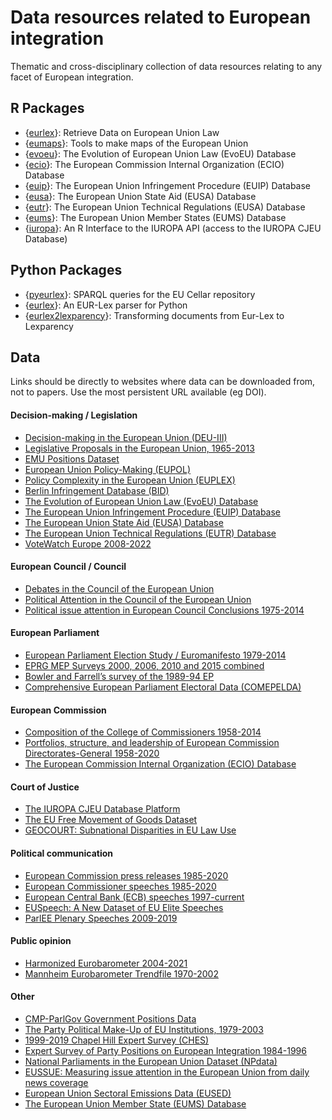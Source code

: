 # Data resources related to European integration

Thematic and cross-disciplinary collection of data resources relating to any facet of European integration.

## R Packages
- {[eurlex](https://github.com/michalovadek/eurlex)}: Retrieve Data on European Union Law
- {[eumaps](https://github.com/jfjelstul/eumaps)}: Tools to make maps of the European Union
- {[evoeu](https://github.com/jfjelstul/evoeu)}: The Evolution of European Union Law (EvoEU) Database
- {[ecio](https://github.com/jfjelstul/ecio)}: The European Commission Internal Organization (ECIO) Database
- {[euip](https://github.com/jfjelstul/euip)}: The European Union Infringement Procedure (EUIP) Database
- {[eusa](https://github.com/jfjelstul/eusa)}: The European Union State Aid (EUSA) Database
- {[eutr](https://github.com/jfjelstul/eutr)}: The European Union Technical Regulations (EUSA) Database
- {[eums](https://github.com/jfjelstul/eums)}: The European Union Member States (EUMS) Database
- {[iuropa](https://github.com/jfjelstul/iuropa)}: An R Interface to the IUROPA API (access to the IUROPA CJEU Database)

## Python Packages
- {[pyeurlex](https://pypi.org/project/pyeurlex/)}: SPARQL queries for the EU Cellar repository
- {[eurlex](https://pypi.org/project/eurlex/)}: An EUR-Lex parser for Python
- {[eurlex2lexparency](https://github.com/Lexparency/eurlex2lexparency)}: Transforming documents from Eur-Lex to Lexparency

## Data

Links should be directly to websites where data can be downloaded from, not to papers. Use the most persistent URL available (eg DOI).

#### Decision-making / Legislation
- [Decision-making in the European Union (DEU-III)](https://doi.org/10.34810/data53)
- [Legislative Proposals in the European Union, 1965-2013](https://doi.org/10.7910/DVN/1GFLRM)
- [EMU Positions Dataset](http://dev.emuchoices.eu/data/emup/)
- [European Union Policy-Making (EUPOL)](https://doi.org/10.7910/DVN/AZCAFA)
- [Policy Complexity in the European Union (EUPLEX)](https://www.euplex.org/data)
- [Berlin Infringement Database (BID)](https://www.polsoz.fu-berlin.de/en/polwiss/forschung/international/europa/bid/index.html)
- [The Evolution of European Union Law (EvoEU) Database](https://github.com/jfjelstul/evoeu)
- [The European Union Infringement Procedure (EUIP) Database](https://github.com/jfjelstul/euip)
- [The European Union State Aid (EUSA) Database](https://github.com/jfjelstul/eusa)
- [The European Union Technical Regulations (EUTR) Database](https://github.com/jfjelstul/eutr)
- [VoteWatch Europe 2008-2022](https://simonhix.com/projects/)

#### European Council / Council
- [Debates in the Council of the European Union](https://doi.org/10.7910/DVN/JCT3F7)
- [Political Attention in the Council of the European Union](https://doi.org/10.7910/DVN/VQRFLN)
- [Political issue attention in European Council Conclusions 1975-2014](http://www.policyagendas.eu/)

#### European Parliament
- [European Parliament Election Study / Euromanifesto 1979-2014](https://doi.org/10.4232/1.12830)
- [EPRG MEP Surveys 2000, 2006, 2010 and 2015 combined](https://mepsurvey.eu/data-object/combinedsurveys/)
- [Bowler and Farrell’s survey of the 1989-94 EP](https://mepsurvey.eu/data-object/bowler-and-farrell-survey-of-the-1989-94-ep/)
- [Comprehensive European Parliament Electoral Data (COMEPELDA)](https://doi.org/10.7910/DVN/GNRMTO)

#### European Commission 
- [Composition of the College of Commissioners 1958-2014](https://doi.org/10.7910/DVN/A5ECON)
- [Portfolios, structure, and leadership of European Commission Directorates-General 1958-2020](https://www.polsoz.fu-berlin.de/en/polwiss/forschung/international/de-fr/Datenbanken/PEU-Datenbank/index.html)
- [The European Commission Internal Organization (ECIO) Database](https://github.com/jfjelstul/ecio)

#### Court of Justice
- [The IUROPA CJEU Database Platform](https://iuropa.pol.gu.se/CJEU-database/CJEU-database-platform)
- [The EU Free Movement of Goods Dataset](https://doi.org/10.7910/DVN/XJJ5N4) 
- [GEOCOURT: Subnational Disparities in EU Law Use](https://euthority.eu/?page_id=795)

#### Political communication
- [European Commission press releases 1985-2020](https://doi.org/10.7910/DVN/UGGXUF)
- [European Commissioner speeches 1985-2020](https://doi.org/10.7910/DVN/M2QFGM)
- [European Central Bank (ECB) speeches 1997-current](https://www.ecb.europa.eu/press/key/html/downloads.en.html)
- [EUSpeech: A New Dataset of EU Elite Speeches](https://doi.org/10.7910/DVN/GKABNU)
- [ParlEE Plenary Speeches 2009-2019](https://doi.org/10.7910/DVN/ZY3RV7)

#### Public opinion
- [Harmonized Eurobarometer 2004-2021](https://doi.org/10.7802/2458)
- [Mannheim Eurobarometer Trendfile 1970-2002](https://doi.org/10.4232/1.10074)

#### Other
- [CMP-ParlGov Government Positions Data](https://wratil.eu/data)
- [The Party Political Make-Up of EU Institutions, 1979-2003](https://doi.org/10.7910/DVN/B0WMX9)
- [1999-2019 Chapel Hill Expert Survey (CHES)](https://www.chesdata.eu/ches-europe)
- [Expert Survey of Party Positions on European Integration 1984-1996](https://www.lsu.edu/faculty/lray2/data/data.html)
- [National Parliaments in the European Union Dataset (NPdata)](https://doi.org/10.7910/DVN/1BARB6) 
- [EUSSUE: Measuring issue attention in the European Union from daily news coverage](https://doi.org/10.7910/DVN/CXZAGB)
- [European Union Sectoral Emissions Data (EUSED)](https://doi.org/10.7910/DVN/DW7Y5W)
- [The European Union Member State (EUMS) Database](https://github.com/jfjelstul/eums)
